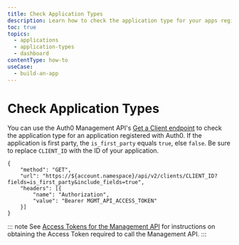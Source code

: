```yaml
---
title: Check Application Types
description: Learn how to check the application type for your apps registered with Auth0.
toc: true
topics:
  - applications
  - application-types
  - dashboard
contentType: how-to
useCase:
  - build-an-app
---
```

# Check Application Types

You can use the Auth0 Management API's [Get a Client endpoint](/api/management/v2#!/Clients/get_clients_by_id) to check the application type for an application registered with Auth0. 
If the application is first party, the `is_first_party` equals `true`, else `false`. Be sure to replace `CLIENT_ID` with the ID of your application.

```har
{
	"method": "GET",
	"url": "https://${account.namespace}/api/v2/clients/CLIENT_ID?fields=is_first_party&include_fields=true",
	"headers": [{
		"name": "Authorization",
		"value": "Bearer MGMT_API_ACCESS_TOKEN"
	}]
}
```

::: note
See [Access Tokens for the Management API](/api/management/v2/tokens) for instructions on obtaining the Access Token required to call the Management API.
:::
